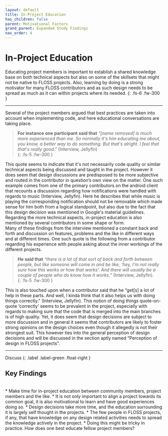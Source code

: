 ```yaml
---
layout: default
title: In-Project Education
has_children: false
parent: Motivational Factors
grand_parent: Expanded Study Findings
nav_order: 4
---
```


# In-Project Education
Educating project members is important to establish a shared knowledge base on both technical aspects but also on some of the skillsets that might not be native to FLOSS projects. Also, learning by doing is a strong motivator for many FLOSS contributors and as such design needs to be spread as much as it can within projects where its needed.
{: .fs-6 .fw-300 }

---

Several of the project members argued that best practices are taken into account when implementing code, and here educational conversations are taking place.  

> **For instance one participant said that** *“[name removed] is much more experienced than me. So normally it's him educating me about, you know, a better way to do something. But that's alright. I feel that that's really good."* (Interview, Jellyfin)  
{: .fs-5 .fw-300 }

This quote seems to indicate that it's not necessarily code quality or similar technical aspects being discussed and taught in the project. However it does seem that design discussions are predisposed to be more subjective and routed in the contributor in question’s own view on the matter. One such example comes from one of the primary contributors on the android client that recounts a discussion regarding how notifications were handled with regards to music (Interview, Jellyfin). Here he describes that while music is playing the corresponding notification should not be removable which made sense for him both from a logical standpoint, but also due to the fact that this design decision was mentioned in Google's material guidelines. Regarding the more technical aspects, in-project education is also mentioned by several contributors in some shape or form.  
Many of these findings from the interview mentioned a constant back and forth and discussion on features, problems and the like in different ways and at different times. One such quote is the following from a contributor regarding his experience with people asking about the inner workings of the different projects.  

> **He said that** *“there is a lot of that sort of back and forth between people, but like someone will come in and be like, ‘hey, I'm not really sure how this works or how that works’. And there will usually be a couple of people who do know how it works.”* (Interview, Jellyfin).  
{: .fs-5 .fw-300 }

This is also touched upon when a contributor said that he “get[s] a lot of help in these parts. And well, I kinda think that it also helps us with doing things correctly." (Interview, Jellyfin). This notion of doing things quote-on-quote ‘correctly’ seems to be prevalent in the project, especially with regards to making sure that the code that is merged into the main branches is of high quality. Yet, it does seem that design decisions are subject to more discussion and in general it seems that contributors are likely to foster strong opinions on the design choices even though it allegedly is not their strongest suit. This however ties into the general perception of design decisions and will be discussed in the section aptly named “Perception of design in FLOSS projects”.

---
Discuss 
{: .label .label-green .float-right }
## Key Findings
<br/>
* Make time for in-project education between community members, project members and the like.
    * It is not only important to align a project towards its common goal, it is also motivational to learn and have good experiences doing so.
* Design decisions take more time, and the education surrounding it is largely self thought in the projects.
* The few people in FLOSS projects, if any, that have knowledge on any design related activities needs to spread the knowledge actively in the project.
    * Doing this might be tricky in practice. How does one best educate fellow project members?